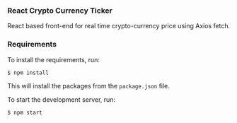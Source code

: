 ### React Crypto Currency Ticker

  React based front-end for real time crypto-currency price using Axios fetch.

### Requirements

To install the requirements, run:

```
$ npm install
```

This will install the packages from the  `package.json` file.

To start the development server, run:
``` 
$ npm start
```